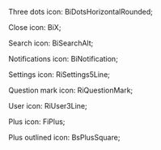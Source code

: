 Three dots icon: BiDotsHorizontalRounded;

Close icon: BiX;

Search icon: BiSearchAlt;

Notifications icon: BiNotification;

Settings icon: RiSettings5Line;

Question mark icon: RiQuestionMark;

User icon: RiUser3Line;

Plus icon: FiPlus;

Plus outlined icon: BsPlusSquare;



